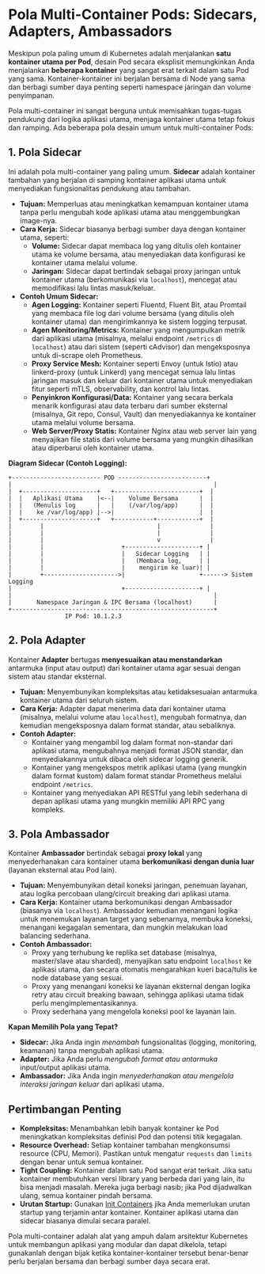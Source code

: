 # Pola Multi-Container Pods: Sidecars, Adapters, Ambassadors

Meskipun pola paling umum di Kubernetes adalah menjalankan **satu kontainer utama per Pod**, desain Pod secara eksplisit memungkinkan Anda menjalankan **beberapa kontainer** yang sangat erat terkait dalam satu Pod yang sama. Kontainer-kontainer ini berjalan bersama di Node yang sama dan berbagi sumber daya penting seperti namespace jaringan dan volume penyimpanan.

Pola multi-container ini sangat berguna untuk memisahkan tugas-tugas pendukung dari logika aplikasi utama, menjaga kontainer utama tetap fokus dan ramping. Ada beberapa pola desain umum untuk multi-container Pods:

## 1. Pola Sidecar

Ini adalah pola multi-container yang paling umum. **Sidecar** adalah kontainer tambahan yang berjalan di samping kontainer aplikasi utama untuk menyediakan fungsionalitas pendukung atau tambahan.

*   **Tujuan:** Memperluas atau meningkatkan kemampuan kontainer utama tanpa perlu mengubah kode aplikasi utama atau menggembungkan image-nya.
*   **Cara Kerja:** Sidecar biasanya berbagi sumber daya dengan kontainer utama, seperti:
    *   **Volume:** Sidecar dapat membaca log yang ditulis oleh kontainer utama ke volume bersama, atau menyediakan data konfigurasi ke kontainer utama melalui volume.
    *   **Jaringan:** Sidecar dapat bertindak sebagai proxy jaringan untuk kontainer utama (berkomunikasi via `localhost`), mencegat atau memodifikasi lalu lintas masuk/keluar.
*   **Contoh Umum Sidecar:**
    *   **Agen Logging:** Kontainer seperti Fluentd, Fluent Bit, atau Promtail yang membaca file log dari volume bersama (yang ditulis oleh kontainer utama) dan mengirimkannya ke sistem logging terpusat.
    *   **Agen Monitoring/Metrics:** Kontainer yang mengumpulkan metrik dari aplikasi utama (misalnya, melalui endpoint `/metrics` di `localhost`) atau dari sistem (seperti cAdvisor) dan mengeksposnya untuk di-scrape oleh Prometheus.
    *   **Proxy Service Mesh:** Kontainer seperti Envoy (untuk Istio) atau linkerd-proxy (untuk Linkerd) yang mencegat semua lalu lintas jaringan masuk dan keluar dari kontainer utama untuk menyediakan fitur seperti mTLS, observability, dan kontrol lalu lintas.
    *   **Penyinkron Konfigurasi/Data:** Kontainer yang secara berkala menarik konfigurasi atau data terbaru dari sumber eksternal (misalnya, Git repo, Consul, Vault) dan menyediakannya ke kontainer utama melalui volume bersama.
    *   **Web Server/Proxy Statis:** Kontainer Nginx atau web server lain yang menyajikan file statis dari volume bersama yang mungkin dihasilkan atau diperbarui oleh kontainer utama.

**Diagram Sidecar (Contoh Logging):**

```
+------------------------- POD -------------------------+
|                                                         |
|  +---------------------+   +------------------------+  |
|  |   Aplikasi Utama    |<--|    Volume Bersama      |  |
|  |   (Menulis log      |   |    (/var/log/app)      |  |
|  |    ke /var/log/app) |-->|                        |  |
|  +---------------------+   +-----------+------------+  |
|        |                                |              |
|        |                                |              |
|        |                                v              |
|        |                      +---------------------+ |
|        |                      |   Sidecar Logging   | |
|        |                      |   (Membaca log,     | |
|        |                      |    mengirim ke luar)| |
|        +--------------------->|                     +------> Sistem Logging
|                               +---------------------+ |
|                                                         |
|       Namespace Jaringan & IPC Bersama (localhost)      |
+---------------------------------------------------------+
                IP Pod: 10.1.2.3
```

## 2. Pola Adapter

Kontainer **Adapter** bertugas **menyesuaikan atau menstandarkan** antarmuka (input atau output) dari kontainer utama agar sesuai dengan sistem atau standar eksternal.

*   **Tujuan:** Menyembunyikan kompleksitas atau ketidaksesuaian antarmuka kontainer utama dari seluruh sistem.
*   **Cara Kerja:** Adapter dapat menerima data dari kontainer utama (misalnya, melalui volume atau `localhost`), mengubah formatnya, dan kemudian mengeksposnya dalam format standar, atau sebaliknya.
*   **Contoh Adapter:**
    *   Kontainer yang mengambil log dalam format non-standar dari aplikasi utama, mengubahnya menjadi format JSON standar, dan menyediakannya untuk dibaca oleh sidecar logging generik.
    *   Kontainer yang mengekspos metrik aplikasi utama (yang mungkin dalam format kustom) dalam format standar Prometheus melalui endpoint `/metrics`.
    *   Kontainer yang menyediakan API RESTful yang lebih sederhana di depan aplikasi utama yang mungkin memiliki API RPC yang kompleks.

## 3. Pola Ambassador

Kontainer **Ambassador** bertindak sebagai **proxy lokal** yang menyederhanakan cara kontainer utama **berkomunikasi dengan dunia luar** (layanan eksternal atau Pod lain).

*   **Tujuan:** Menyembunyikan detail koneksi jaringan, penemuan layanan, atau logika percobaan ulang/circuit breaking dari aplikasi utama.
*   **Cara Kerja:** Kontainer utama berkomunikasi dengan Ambassador (biasanya via `localhost`). Ambassador kemudian menangani logika untuk menemukan layanan target yang sebenarnya, membuka koneksi, menangani kegagalan sementara, dan mungkin melakukan load balancing sederhana.
*   **Contoh Ambassador:**
    *   Proxy yang terhubung ke replika set database (misalnya, master/slave atau sharded), menyajikan satu endpoint `localhost` ke aplikasi utama, dan secara otomatis mengarahkan kueri baca/tulis ke node database yang sesuai.
    *   Proxy yang menangani koneksi ke layanan eksternal dengan logika retry atau circuit breaking bawaan, sehingga aplikasi utama tidak perlu mengimplementasikannya.
    *   Proxy sederhana yang mengelola koneksi pool ke layanan lain.

**Kapan Memilih Pola yang Tepat?**

*   **Sidecar:** Jika Anda ingin *menambah* fungsionalitas (logging, monitoring, keamanan) tanpa mengubah aplikasi utama.
*   **Adapter:** Jika Anda perlu *mengubah format atau antarmuka* input/output aplikasi utama.
*   **Ambassador:** Jika Anda ingin *menyederhanakan atau mengelola interaksi jaringan keluar* dari aplikasi utama.

## Pertimbangan Penting

*   **Kompleksitas:** Menambahkan lebih banyak kontainer ke Pod meningkatkan kompleksitas definisi Pod dan potensi titik kegagalan.
*   **Resource Overhead:** Setiap kontainer tambahan mengkonsumsi resource (CPU, Memori). Pastikan untuk mengatur `requests` dan `limits` dengan benar untuk semua kontainer.
*   **Tight Coupling:** Kontainer dalam satu Pod sangat erat terkait. Jika satu kontainer membutuhkan versi library yang berbeda dari yang lain, itu bisa menjadi masalah. Mereka juga berbagi nasib; jika Pod dijadwalkan ulang, semua kontainer pindah bersama.
*   **Urutan Startup:** Gunakan [Init Containers](./init-containers.md) jika Anda memerlukan urutan startup yang terjamin antar kontainer. Kontainer aplikasi utama dan sidecar biasanya dimulai secara paralel.

Pola multi-container adalah alat yang ampuh dalam arsitektur Kubernetes untuk membangun aplikasi yang modular dan dapat dikelola, tetapi gunakanlah dengan bijak ketika kontainer-kontainer tersebut benar-benar perlu berjalan bersama dan berbagi sumber daya secara erat.
